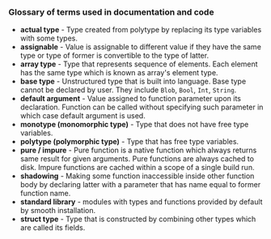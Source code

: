 
### Glossary of terms used in documentation and code

 - __actual type__ - Type created from polytype by replacing its type variables with some types.
 - __assignable__ - Value is assignable to different value if they have the same type
   or type of former is convertible to the type of latter.
 - __array type__ - Type that represents sequence of elements.
   Each element has the same type which is known as array's element type.
 - __base type__ - Unstructured type that is built into language.
   Base type cannot be declared by user.
   They include `Blob`, `Bool`, `Int`, `String`.
  - __default argument__ - Value assigned to function parameter upon its declaration.
   Function can be called without specifying such parameter in which case default argument is used.
 - __monotype (monomorphic type)__ - Type that does not have free type variables.
 - __polytype (polymorphic type)__ - Type that has free type variables.
 - __pure / impure__ - Pure function is a native function which always returns same result for
   given arguments.
   Pure functions are always cached to disk.
   Impure functions are cached within a scope of a single build run.
 - __shadowing__ - Making some function inaccessible inside other function body
   by declaring latter with a parameter that has name equal to former function name.
 - __standard library__ - modules with types and functions provided by default
   by smooth installation.
 - __struct type__ - Type that is constructed by combining other types which are called its fields.
